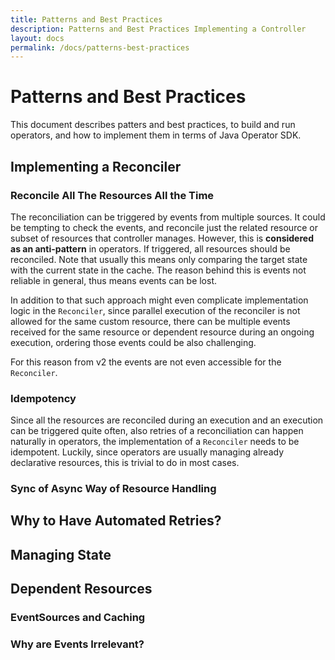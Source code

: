 ```yaml
---
title: Patterns and Best Practices
description: Patterns and Best Practices Implementing a Controller
layout: docs
permalink: /docs/patterns-best-practices
---
```


# Patterns and Best Practices

This document describes patters and best practices, to build and run operators, and how to implement them in terms of
Java Operator SDK.

## Implementing a Reconciler

### Reconcile All The Resources All the Time

The reconciliation can be triggered by events from multiple sources. It could be tempting to check the events, and
reconcile just the related resource or subset of resources that controller manages. However, this is **considered as an
anti-pattern** in operators. If triggered, all resources should be reconciled. Note that usually this means only
comparing the target state with the current state in the cache. The reason behind this is events not reliable in
general, thus means events can be lost.

In addition to that such approach might even complicate implementation logic in the `Reconciler`, since parallel
execution of the reconciler is not allowed for the same custom resource, there can be multiple events received for the
same resource or dependent resource during an ongoing execution, ordering those events could be also challenging.

For this reason from v2 the events are not even accessible for the `Reconciler`.

### Idempotency

Since all the resources are reconciled during an execution and an execution can be triggered quite often, also 
retries of a reconciliation can happen naturally in operators, the implementation of a `Reconciler` 
needs to be idempotent. Luckily, since operators are usually managing already declarative resources, this is trivial
to do in most cases.

### Sync of Async Way of Resource Handling

## Why to Have Automated Retries?

## Managing State

## Dependent Resources

### EventSources and Caching

### Why are Events Irrelevant?

